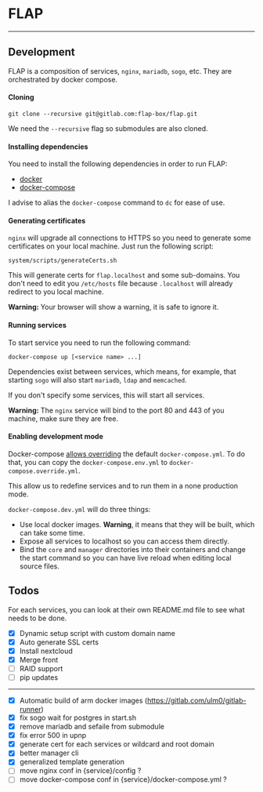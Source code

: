 # FLAP

---

## Development

FLAP is a composition of services, `nginx`, `mariadb`, `sogo`, etc. They are orchestrated by docker compose.

#### Cloning

`git clone --recursive git@gitlab.com:flap-box/flap.git`

We need the `--recursive` flag so submodules are also cloned.

#### Installing dependencies

You need to install the following dependencies in order to run FLAP:

-   [docker](https://docs.docker.com/install)
-   [docker-compose](https://docs.docker.com/compose/install)

I advise to alias the `docker-compose` command to `dc` for ease of use.

#### Generating certificates

`nginx` will upgrade all connections to HTTPS so you need to generate some certificates on your local machine. Just run the following script:

`system/scripts/generateCerts.sh`

This will generate certs for `flap.localhost` and some sub-domains. You don't need to edit you `/etc/hosts` file because `.localhost` will already redirect to you local machine.

**Warning:** Your browser will show a warning, it is safe to ignore it.

#### Running services

To start service you need to run the following command:

`docker-compose up [<service name> ...]`

Dependencies exist between services, which means, for example, that starting `sogo` will also start `mariadb`, `ldap` and `memcached`.

If you don't specify some services, this will start all services.

**Warning:** The `nginx` service will bind to the port 80 and 443 of you machine, make sure they are free.

#### Enabling development mode

Docker-compose [allows overriding](https://docs.docker.com/compose/extends/) the default `docker-compose.yml`. To do that, you can copy the `docker-compose.env.yml` to `docker-compose.override.yml`.

This allow us to redefine services and to run them in a none production mode.

`docker-compose.dev.yml` will do three things:

-   Use local docker images. **Warning**, it means that they will be built, which can take some time.
-   Expose all services to localhost so you can access them directly.
-   Bind the `core` and `manager` directories into their containers and change the start command so you can have live reload when editing local source files.

## Todos

For each services, you can look at their own README.md file to see what needs to be done.

-   [x] Dynamic setup script with custom domain name
-   [x] Auto generate SSL certs
-   [x] Install nextcloud
-   [x] Merge front
-   [ ] RAID support
-   [ ] pip updates

---

-   [x] Automatic build of arm docker images (https://gitlab.com/ulm0/gitlab-runner)
-   [x] fix sogo wait for postgres in start.sh
-   [x] remove mariadb and sefaile from submodule
-   [x] fix error 500 in upnp
-   [x] generate cert for each services or wildcard and root domain
-   [x] better manager cli
-   [x] generalized template generation
-   [ ] move nginx conf in {service}/config ?
-   [ ] move docker-compose conf in {service}/docker-compose.yml ?
